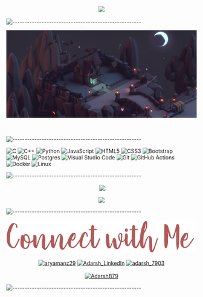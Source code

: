 <!-- ----------- HEAD SECTION ------------ -->

<!-- ![banner.png](./images/github-banner.png)

![-----------------------------------------------------](https://raw.githubusercontent.com/andreasbm/readme/master/assets/lines/cloudy.png) -->

<p align="center">
  <img src="https://readme-typing-svg.herokuapp.com?color=ec9783&size=30&center=true&vCenter=true&width=550&height=70&lines=Hey+There+👋🏻+I'm+Adarsh;+Devops+Enthusiast+☀;Machine+Learning+Engineer+💻;">
</p>

![-----------------------------------------------------](https://raw.githubusercontent.com/andreasbm/readme/master/assets/lines/cloudy.png)

![background.png](./images/github-back.png)

<br>

![-----------------------------------------------------](https://raw.githubusercontent.com/andreasbm/readme/master/assets/lines/cloudy.png)

<!-- ----------- HEAD SECTION END ------------ -->

<!-- ----------- TECH STACK SECTION ------------ -->

![C](https://img.shields.io/badge/c-%2300599C.svg?style=for-the-badge&logo=c&logoColor=white) ![C++](https://img.shields.io/badge/c++-%2300599C.svg?style=for-the-badge&logo=c%2B%2B&logoColor=white) ![Python](https://img.shields.io/badge/python-3670A0?style=for-the-badge&logo=python&logoColor=ffdd54) ![JavaScript](https://img.shields.io/badge/javascript-%23323330.svg?style=for-the-badge&logo=javascript&logoColor=%23F7DF1E) ![HTML5](https://img.shields.io/badge/html5-%23E34F26.svg?style=for-the-badge&logo=html5&logoColor=white) ![CSS3](https://img.shields.io/badge/css3-%231572B6.svg?style=for-the-badge&logo=css3&logoColor=white) ![Bootstrap](https://img.shields.io/badge/bootstrap-%23563D7C.svg?style=for-the-badge&logo=bootstrap&logoColor=white) ![MySQL](https://img.shields.io/badge/mysql-%2300f.svg?style=for-the-badge&logo=mysql&logoColor=white) ![Postgres](https://img.shields.io/badge/postgres-%23316192.svg?style=for-the-badge&logo=postgresql&logoColor=white) ![Visual Studio Code](https://img.shields.io/badge/Visual%20Studio%20Code-0078d7.svg?style=for-the-badge&logo=visual-studio-code&logoColor=white) ![Git](https://img.shields.io/badge/git-%23F05033.svg?style=for-the-badge&logo=git&logoColor=white) ![GitHub Actions](https://img.shields.io/badge/githubactions-%232671E5.svg?style=for-the-badge&logo=githubactions&logoColor=white) ![Docker](https://img.shields.io/badge/docker-%230db7ed.svg?style=for-the-badge&logo=docker&logoColor=white) ![Linux](https://img.shields.io/badge/Linux-FCC624?style=for-the-badge&logo=linux&logoColor=black)

![-----------------------------------------------------](https://raw.githubusercontent.com/andreasbm/readme/master/assets/lines/cloudy.png)

<!-- ----------- TECH STACK SECTION END------------ -->

<!-- ----------- GITHUB STATS SECTION ------------ -->

<p align ="center">&nbsp;<img align="center" src="https://github-readme-stats.vercel.app/api?username=Adarsh79&show_icons=true&count_private=true&theme=aura_dark" />

<p align="center"><img align="center" src="https://streak-stats.demolab.com?user=Adarsh79&theme=onedark_duo" />

<!--[![Aryamans's GitHub activity graph](https://github-readme-activity-graph.cyclic.app/graph?username=Adarsh79&theme=monokai)](https://github.com/ashutosh00710/github-readme-activity-graph)-->

![-----------------------------------------------------](https://raw.githubusercontent.com/andreasbm/readme/master/assets/lines/cloudy.png)

<!-- ----------- GITHUB STATS SECTION END ------------ -->

<!-- ----------- CONNECT WITH ME SECTION ------------ -->

![connect-with-me.png](./images/connect-with-me.png)

<p align="center">
<a href="https://discordapp.com/users/adarshbhaskar/" target="blank"><img align="center" src="https://img.shields.io/badge/Discord-7289DA?style=for-the-badge&logo=discord&logoColor=white" alt="aryamanz29"/></a> <a href="https://www.linkedin.com/in/b-a-adarsh" target="blank"><img align="center" src="https://img.shields.io/badge/LinkedIn-0077B5?style=for-the-badge&logo=linkedin&logoColor=white" alt="Adarsh_LinkedIn"/></a> <a href="https://www.instagram.com/adarsh_7903/" target="blank"><img align="center" src="https://img.shields.io/badge/Instagram-E4405F?style=for-the-badge&logo=instagram&logoColor=white" alt="adarsh_7903" /></a>
<br>
<br>
<a href="https://twitter.com/AdarshB79" target="blank"><img src="https://img.shields.io/twitter/follow/AdarshB79?logo=twitter&style=for-the-badge" alt="AdarshB79" /></a>
</p>

![-----------------------------------------------------](https://raw.githubusercontent.com/andreasbm/readme/master/assets/lines/cloudy.png)

<!-- ----------- CONNECT WITH ME SECTION END ------------ -->

[twitter]: https://twitter.com/AdarshB79
[instagram]: https://www.instagram.com/adarsh_7903/
[linkedin]: https://www.linkedin.com/in/b-a-adarsh
[github]:https://github.com/Adarsh79
[gmail]:mailto:adarsh.bhaskar7903@gmail.com
